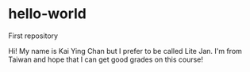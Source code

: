 # hello-world
First repository

Hi! My name is Kai Ying Chan but I prefer to be called Lite Jan. I'm from Taiwan and hope that I can get good grades on this course!
